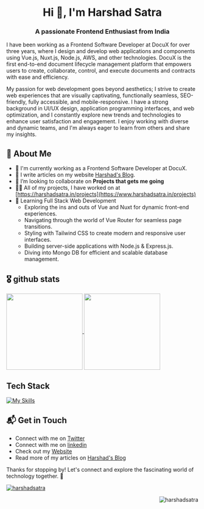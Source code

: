 <h1 align="center">Hi 👋, I'm Harshad Satra</h1>
<h3 align="center">A passionate Frontend Enthusiast from India</h3>

I have been working as a Frontend Software Developer at DocuX for over three years, where I design and develop web applications and components using Vue.js, Nuxt.js, Node.js, AWS, and other technologies. DocuX is the first end-to-end document lifecycle management platform that empowers users to create, collaborate, control, and execute documents and contracts with ease and efficiency.

My passion for web development goes beyond aesthetics; I strive to create web experiences that are visually captivating, functionally seamless, SEO-friendly, fully accessible, and mobile-responsive. I have a strong background in UI/UX design, application programming interfaces, and web optimization, and I constantly explore new trends and technologies to enhance user satisfaction and engagement. I enjoy working with diverse and dynamic teams, and I'm always eager to learn from others and share my insights.

## 🚀 About Me
- 🔭 I'm currently working as a Frontend Software Developer at DocuX.
- 📝 I write articles on my website [Harshad's Blog]([https://theenthusiast.dev](https://blog.harshadsatra.in/)).
- 👯 I’m looking to collaborate on **Projects that gets me going**
- 👨‍💻 All of my projects, I have worked on at [https://harshadsatra.in/projects](https://www.harshadsatra.in/projects)
- 🚀 Learning Full Stack Web Development
  - Exploring the ins and outs of Vue and Nuxt for dynamic front-end experiences.
  - Navigating through the world of Vue Router for seamless page transitions.
  - Styling with Tailwind CSS to create modern and responsive user interfaces.
  - Building server-side applications with Node.js & Express.js.
  - Diving into Mongo DB for efficient and scalable database management.

## 🎖 github stats
<a href="https://github.com/harshadsatra">
  <img height=200 align="center" src="https://github-readme-stats.vercel.app/api?username=harshadsatra&theme=vue-dark&show_icons=true&rank_icon=percentile&hide_border=true&count_private=true" />
</a>
<a href="https://github.com/harshadsatra">
  <img height=200 align="center" src="https://github-readme-stats.vercel.app/api/top-langs?username=harshadsatra&theme=vue-dark&layout=compact&langs_count=8&card_width=320&hide_border=true&count_private=true" />
</a>

## Tech Stack
[![My Skills](https://skillicons.dev/icons?i=html,md,css,sass,svg,ts,js,jquery,threejs,d3,p5js,py,php,laravel,wordpress,bootstrap,tailwind,postgres,firebase,mongodb,mysql,sqlite,graphql,planetscale,elasticsearch,express,angular,nodejs,vue,nuxtjs,pinia,react,nextjs,redis,aws,azure,gcp,gatsby,netlify,sentry,cloudflare,git,github,githubactions,gitlab,bitbucket,docker,codepen,linux,yarn,npm,pnpm,gradle,nginx,gulp,vite,webpack,postman,powershell,regex,remix,ubuntu,vercel,visualstudio,vscode,webflow,ai,ps,figma,xd&perline=10)](https://www.harshadsatra.in/)

## 📬 Get in Touch
- Connect with me on [Twitter](https://twitter.com/Harshadsatra)
- Connect with me on [linkedin](https://www.linkedin.com/in/harshadsatra/)
- Check out my [Website](https://www.harshadsatra.in/)
- Read more of my articles on [Harshad's Blog](https://blog.harshadsatra.in/)

Thanks for stopping by! Let's connect and explore the fascinating world of technology together. 🚀



<p align="left"> <a href="https://twitter.com/harshadsatra" target="blank"><img src="https://img.shields.io/twitter/follow/harshadsatra?logo=twitter&style=for-the-badge" alt="harshadsatra" /></a> </p>
<p align="right"> <img src="https://komarev.com/ghpvc/?username=harshadsatra&label=Profile%20views&color=0e75b6&style=flat" alt="harshadsatra" /> </p>
